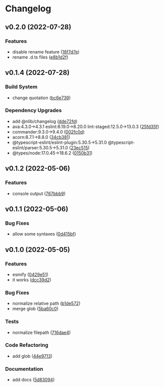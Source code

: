 # Changelog

## v0.2.0 (2022-07-28)

### Features

- disable rename feature ([18f7d7e](https://github.com/nlibjs/esmify/commit/18f7d7e798789e0c30a9b605336d0c5c5b84884b))
- rename .d.ts files ([e8b1d2f](https://github.com/nlibjs/esmify/commit/e8b1d2f72befa8cb881f35d58cc14b202c99b33f))


## v0.1.4 (2022-07-28)

### Build System

- change quotation ([bc6e739](https://github.com/nlibjs/esmify/commit/bc6e7392d7102e279b489970829fb1eb565219ab))

### Dependency Upgrades

- add @nlib/changelog ([dde72fd](https://github.com/nlibjs/esmify/commit/dde72fd8e678f77e5c6a629a552dabb8cae708cc))
- ava:4.3.0→4.3.1 eslint:8.19.0→8.20.0 lint-staged:12.5.0→13.0.3 ([25fd35f](https://github.com/nlibjs/esmify/commit/25fd35fd875044d31887943637c1da2a96487593))
- commander:9.3.0→9.4.0 ([002fc0d](https://github.com/nlibjs/esmify/commit/002fc0d555ab77b6411ac4fb4e76416cf41fe2e9))
- acorn:8.7.1→8.8.0 ([34cb381](https://github.com/nlibjs/esmify/commit/34cb3815529372e94ee3a09141b6082d4a4668a7))
- @typescript-eslint/eslint-plugin:5.30.5→5.31.0 @typescript-eslint/parser:5.30.5→5.31.0 ([23ec515](https://github.com/nlibjs/esmify/commit/23ec515356475916fbcaf8f648cdd9e9d99a9993))
- @types/node:17.0.45→18.6.2 ([0150b31](https://github.com/nlibjs/esmify/commit/0150b317f33e85aeedd11d7fbb4a9c1ebc0387e5))


## v0.1.2 (2022-05-06)

### Features

- console output ([767bbb9](https://github.com/nlibjs/esmify/commit/767bbb97ac6ab1c4cbe0b7c706ced3afce79a332))


## v0.1.1 (2022-05-06)

### Bug Fixes

- allow some syntaxes ([0d415bf](https://github.com/nlibjs/esmify/commit/0d415bf5593363b435fcac15b9ab95108b019d41))


## v0.1.0 (2022-05-05)

### Features

- esmify ([0429e51](https://github.com/nlibjs/esmify/commit/0429e51209b8c20b60285a368426f67b8cdbc8da))
- it works ([dcc39d2](https://github.com/nlibjs/esmify/commit/dcc39d2fd4c87bd06093783376772934b47375c9))

### Bug Fixes

- normalize relative path ([b1de572](https://github.com/nlibjs/esmify/commit/b1de5723a58ebcd2f01478f9bd2d02ac0ea48986))
- merge glob ([5ba60c0](https://github.com/nlibjs/esmify/commit/5ba60c0cff7bd44c08a6f1fcd42c7d06a37c7a79))

### Tests

- normalize filepath ([716dae4](https://github.com/nlibjs/esmify/commit/716dae48c840afe1e8605a92e90ef8ca569bf9c8))

### Code Refactoring

- add glob ([44e9713](https://github.com/nlibjs/esmify/commit/44e97139bbdbfe851e5f61e853e8d191c0480809))

### Documentation

- add docs ([5d83094](https://github.com/nlibjs/esmify/commit/5d83094e7338d02d3e579d64f181b118f7bf9bd8))


